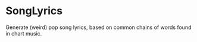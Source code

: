 # SongLyrics
Generate (weird) pop song lyrics, based on common chains of words found in chart music. 
